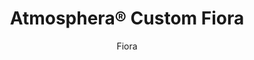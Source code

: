 ---
title: "Atmosphera® Custom Fiora"
image_primary: "img/Arktura-Atmosphera-Fiora-NC_WEB_1-1600x1078.jpg"
image_secondary: "img/atmosphera-fiora_sc-telco_1_web.jpg"
description: ""
designer: "Arktura"
subtitle: "Fiora"
href: "https://arktura.com/product/atmosphera-fiora/"
tags: 
  - "arktura"
  - "Acoustic"
  - "Ceiling Baffles"
  - "ceiling-baffles"
category: "ceiling-baffles"
manufacturer: "Arktura"
slug: "/manufacturers/arktura/ceiling-baffles/arktura-atmosphera-custom-fiora"
---